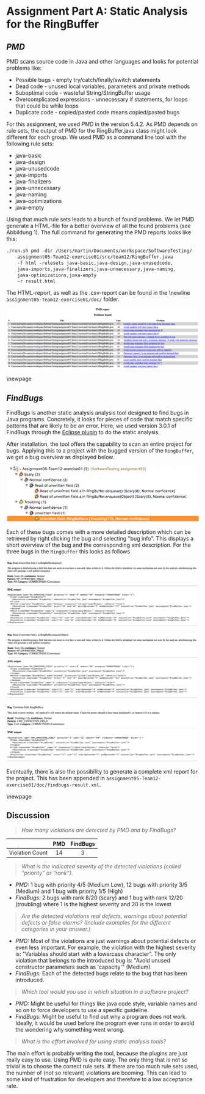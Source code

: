 # Assignment Part A: Static Analysis for the RingBuffer

## *PMD*

PMD scans source code in Java and other languages and looks for potential problems like:

+ Possible bugs - empty try/catch/finally/switch statements
+ Dead code - unused local variables, parameters and private methods
+ Suboptimal code - wasteful String/StringBuffer usage
+ Overcomplicated expressions - unnecessary if statements, for loops that could be while loops
+ Duplicate code - copied/pasted code means copied/pasted bugs

For this assignment, we used *PMD* in the version 5.4.2. As PMD depends on rule sets, the output of PMD for the RingBuffer.java class might look different for each group. We used PMD as a command line tool with the following rule sets:

+ java-basic
+ java-design
+ java-unusedcode
+ java-imports
+ java-finalizers
+ java-unnecessary
+ java-naming
+ java-optimizations
+ java-empty

Using that much rule sets leads to a bunch of found problems. We let PMD generate a HTML-file for a better overview of all the found problems (see Abbildung 1). The full command for generating the PMD reports looks like this:

    ./run.sh pmd -dir /Users/martin/Documents/workspace/SoftwareTesting/
        assignment05-Team12-exercise01/src/team12/RingBuffer.java
        -f html -rulesets java-basic,java-design,java-unusedcode,
        java-imports,java-finalizers,java-unnecessary,java-naming,
        java-optimizations,java-empty
        -r result.html

The HTML-report, as well as the .csv-report can be found in the 
\newline `assignment05-Team12-exercise01/doc/` folder.

![PMD HTML report](images/img01.png)

\newpage
## *FindBugs*

FindBugs is another static analysis analysis tool designed to find bugs in Java programs. Concretely, it looks for pieces of code that match specific patterns that are likely to be an error. Here, we used version 3.0.1 of FindBugs through the [Eclipse plugin](http://findbugs.sourceforge.net/manual/eclipse.html) to do the static analysis.

After installation, the tool offers the capability to scan an entire project for bugs. Applying this to a project with the bugged version of the `RingBuffer`, we get a bug overview as displayed below.

![FindBugs overview](images/overview.png "bug overview generated by the FindBugs Eclipse plugin")

Each of these bugs comes with a more detailed description which can be retrieved by right clicking the bug and selecting "bug info". This displays a short overview of the bug and the corresponding xml description. For the three bugs in the `RingBuffer` this looks as follows

![FindBugs first bug](images/bug1.png "first bug")

![FindBugs second bug](images/bug2.png "second bug")

![FindBugs third bug](images/bug3.png "third bug")

Eventually, there is also the possibility to generate a complete xml report for the project. This has been appended in `assignment05-Team12-exercise01/doc/findbugs-result.xml`.

\newpage
## Discussion

> *How many violations are detected by PMD and by FindBugs?*

|                 | PMD | FindBugs |
|-----------------|:---:|:--------:|
| Violation Count |  14 |        3 |

> *What is the indicated severity of the detected violations (called “priority” or “rank”).*

* *PMD:* 1 bug with priority 4/5 (Medium Low), 12 bugs with priority 3/5 (Medium) and 1 bug with priority 1/5 (High)
* *FindBugs:* 2 bugs with rank 8/20 (scary) and 1 bug with rank 12/20 (troubling) where 1 is the highest severity and 20 is the lowest

> *Are the detected violations real defects, warnings about potential defects or false alarms? (Include examples for the different categories in your answer.)*

* *PMD:* Most of the violations are just warnings about potential defects or even less important. For example, the violation with the highest severity is: "Variables should start with a lowercase character". The only violation that belongs to the introduced bug is: "Avoid unused constructor parameters such as 'capacity'" (Medium).
* *FindBugs:* Each of the detected bugs relate to the bug that has been introduced.

> *Which tool would you use in which situation in a software project?*

* *PMD:* Might be useful for things like java code style, variable names and so on to force developers to use a specific guideline.
* *FindBugs:* Might be useful to find out why a program does not work. Ideally, it would be used before the program ever runs in order to avoid the wondering why something went wrong.

> *What is the effort involved for using static analysis tools?*

The main effort is probably writing the tool, because the plugins are just really easy to use. Using PMD is quite easy. The only thing that is not so trivial is to choose the correct rule sets. If there are too much rule sets used, the number of (not so relevant) violations are booming. This can lead to some kind of frustration for developers and therefore to a low acceptance rate.
